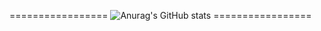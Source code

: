 ================= ![Anurag's GitHub stats](https://github-readme-stats.vercel.app/api?username=kralluz&show_icons=true&theme=dracula) =================
